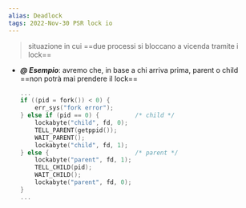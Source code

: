 ```yaml
---
alias: Deadlock
tags: 2022-Nov-30 PSR lock io
---
```


> situazione in cui ==due processi si bloccano a vicenda tramite i lock==

- ***@ Esempio***: avremo che, in base a chi arriva prima, parent o child ==non potrà mai prendere il lock==
	```c
	...
	if ((pid = fork()) < 0) {
		err_sys("fork error");
	} else if (pid == 0) {			/* child */
		lockabyte("child", fd, 0);
		TELL_PARENT(getppid());
		WAIT_PARENT();
		lockabyte("child", fd, 1);
	} else {						/* parent */
		lockabyte("parent", fd, 1);
		TELL_CHILD(pid);
		WAIT_CHILD();
		lockabyte("parent", fd, 0);
	}
	...
	```

